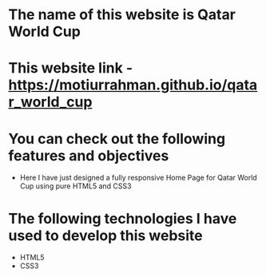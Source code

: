 # The name of this website is Qatar World Cup

# This website link - https://motiurrahman.github.io/qatar_world_cup

# You can check out the following features and objectives

- Here I have just designed a fully responsive Home Page for Qatar World Cup using pure HTML5 and CSS3

# The following technologies I have used to develop this website

- HTML5
- CSS3
